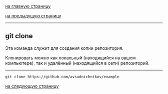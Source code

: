 [на главную страницу](./readme.md)

[на предыдущую страницу](/git%20commit.md)



---
## git clone

Эта команда служит для создания копии репозитория.

Клонировать можно как локальный (находящийся на вашем компьютере), так и удалённый (находящийся в сети) репозиторий.

---

```
git clone https://github.com/avsudnichnikov/example
```
[на следующую страницу](git%20pull.md)
